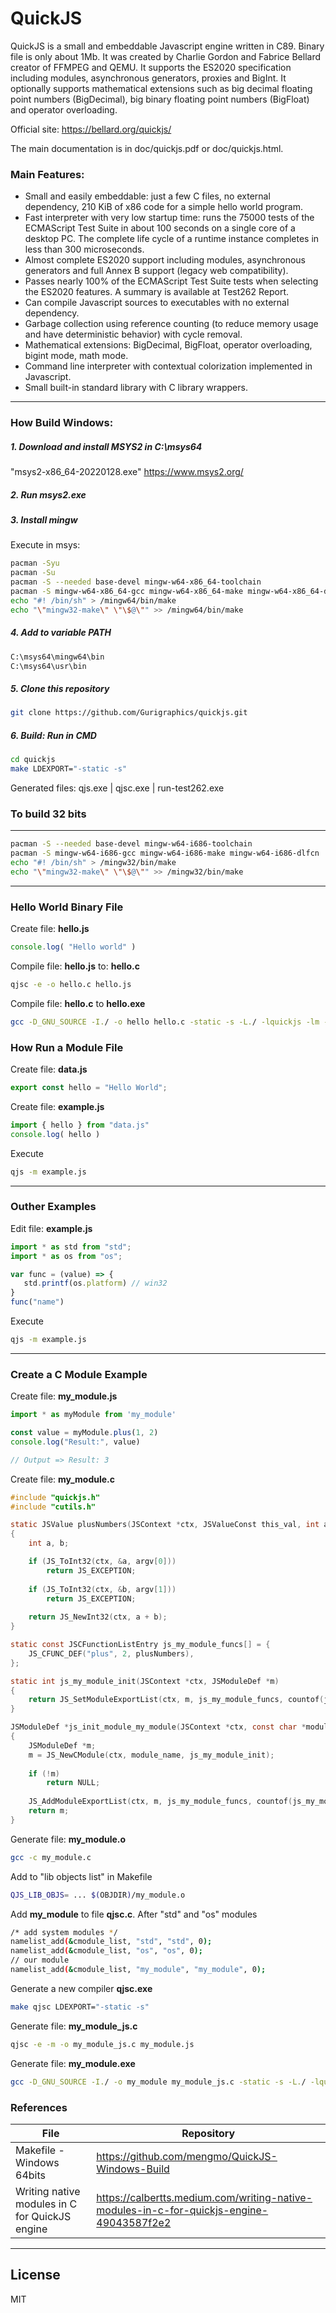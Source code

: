 # QuickJS

QuickJS is a small and embeddable Javascript engine written in C89. Binary file is only about 1Mb.
It was created by Charlie Gordon and Fabrice Bellard creator of FFMPEG and QEMU.
It supports the ES2020 specification including modules, asynchronous generators, proxies and BigInt.
It optionally supports mathematical extensions such as big decimal floating point numbers (BigDecimal), big binary floating point numbers (BigFloat) and operator overloading.

Official site: https://bellard.org/quickjs/

The main documentation is in doc/quickjs.pdf or doc/quickjs.html.

### Main Features:

- Small and easily embeddable: just a few C files, no external dependency, 210 KiB of x86 code for a simple hello world program.
- Fast interpreter with very low startup time: runs the 75000 tests of the ECMAScript Test Suite in about 100 seconds on a single core of a desktop PC. The complete life cycle of a runtime instance completes in less than 300 microseconds.
- Almost complete ES2020 support including modules, asynchronous generators and full Annex B support (legacy web compatibility).
- Passes nearly 100% of the ECMAScript Test Suite tests when selecting the ES2020 features. A summary is available at Test262 Report.
- Can compile Javascript sources to executables with no external dependency.
- Garbage collection using reference counting (to reduce memory usage and have deterministic behavior) with cycle removal.
- Mathematical extensions: BigDecimal, BigFloat, operator overloading, bigint mode, math mode.
- Command line interpreter with contextual colorization implemented in Javascript.
- Small built-in standard library with C library wrappers.


-----------

### How Build Windows:

##### 1. Download and install MSYS2 in C:\msys64
"msys2-x86_64-20220128.exe"
https://www.msys2.org/

##### 2. Run msys2.exe

##### 3. Install mingw
Execute in msys:
```sh
pacman -Syu
pacman -Su
pacman -S --needed base-devel mingw-w64-x86_64-toolchain
pacman -S mingw-w64-x86_64-gcc mingw-w64-x86_64-make mingw-w64-x86_64-dlfcn
echo "#! /bin/sh" > /mingw64/bin/make
echo "\"mingw32-make\" \"\$@\"" >> /mingw64/bin/make
```

##### 4. Add to variable PATH
```sh
C:\msys64\mingw64\bin
C:\msys64\usr\bin
```

##### 5. Clone this repository
```sh
git clone https://github.com/Gurigraphics/quickjs.git
```

##### 6. Build: Run in CMD
```sh
cd quickjs
make LDEXPORT="-static -s"
```
Generated files: qjs.exe | qjsc.exe | run-test262.exe
 
 
 ### To build 32 bits
  -----------
 ```sh  
pacman -S --needed base-devel mingw-w64-i686-toolchain 
pacman -S mingw-w64-i686-gcc mingw-w64-i686-make mingw-w64-i686-dlfcn
echo "#! /bin/sh" > /mingw32/bin/make
echo "\"mingw32-make\" \"\$@\"" >> /mingw32/bin/make
```
 
 -----------

### Hello World Binary File

Create file: **hello.js**  
```js
console.log( "Hello world" )
```

Compile file: **hello.js** to: **hello.c**
```sh
qjsc -e -o hello.c hello.js
```

Compile file: **hello.c** to **hello.exe**
```sh
gcc -D_GNU_SOURCE -I./ -o hello hello.c -static -s -L./ -lquickjs -lm -ldl -lpthread 
```

### How Run a Module File

Create file: **data.js**  
```js
export const hello = "Hello World";
```

Create file: **example.js**  
```js
import { hello } from "data.js"
console.log( hello )
```

Execute 
```sh
qjs -m example.js
```

 -----------

### Outher Examples

Edit file: **example.js**  
```js
import * as std from "std";
import * as os from "os";

var func = (value) => {
   std.printf(os.platform) // win32
}
func("name")
```
Execute 
```sh
qjs -m example.js
```

-----------

### Create a C Module Example
Create file: **my_module.js**
```js
import * as myModule from 'my_module'

const value = myModule.plus(1, 2)
console.log("Result:", value)

// Output => Result: 3
```

Create file: **my_module.c**
```c
#include "quickjs.h"
#include "cutils.h"

static JSValue plusNumbers(JSContext *ctx, JSValueConst this_val, int argc, JSValueConst *argv)
{
    int a, b;

    if (JS_ToInt32(ctx, &a, argv[0]))
        return JS_EXCEPTION;
    
    if (JS_ToInt32(ctx, &b, argv[1]))
        return JS_EXCEPTION;
        
    return JS_NewInt32(ctx, a + b);
}

static const JSCFunctionListEntry js_my_module_funcs[] = {
    JS_CFUNC_DEF("plus", 2, plusNumbers),
};

static int js_my_module_init(JSContext *ctx, JSModuleDef *m)
{
    return JS_SetModuleExportList(ctx, m, js_my_module_funcs, countof(js_my_module_funcs));
}

JSModuleDef *js_init_module_my_module(JSContext *ctx, const char *module_name)
{
    JSModuleDef *m;
    m = JS_NewCModule(ctx, module_name, js_my_module_init);
    
    if (!m)
        return NULL;
    
    JS_AddModuleExportList(ctx, m, js_my_module_funcs, countof(js_my_module_funcs));
    return m;
}
```

Generate file: **my_module.o**
```sh
gcc -c my_module.c
```

Add to "lib objects list" in Makefile 
```sh
QJS_LIB_OBJS= ... $(OBJDIR)/my_module.o
```

Add **my_module** to file **qjsc.c**. After "std" and "os" modules
```sh
/* add system modules */
namelist_add(&cmodule_list, "std", "std", 0);
namelist_add(&cmodule_list, "os", "os", 0);
// our module
namelist_add(&cmodule_list, "my_module", "my_module", 0);
```

Generate a new compiler **qjsc.exe**
```sh
make qjsc LDEXPORT="-static -s"
```
 
Generate file: **my_module_js.c**
```sh
qjsc -e -m -o my_module_js.c my_module.js 
```

Generate file: **my_module.exe**
```sh
gcc -D_GNU_SOURCE -I./ -o my_module my_module_js.c -static -s -L./ -lquickjs -lm -ldl -lpthread
```



### References
| File |  Repository |
| ------ | ------ |
| Makefile - Windows 64bits | https://github.com/mengmo/QuickJS-Windows-Build |
| Writing native modules in C for QuickJS engine | https://calbertts.medium.com/writing-native-modules-in-c-for-quickjs-engine-49043587f2e2 |


-----------

## License
MIT



